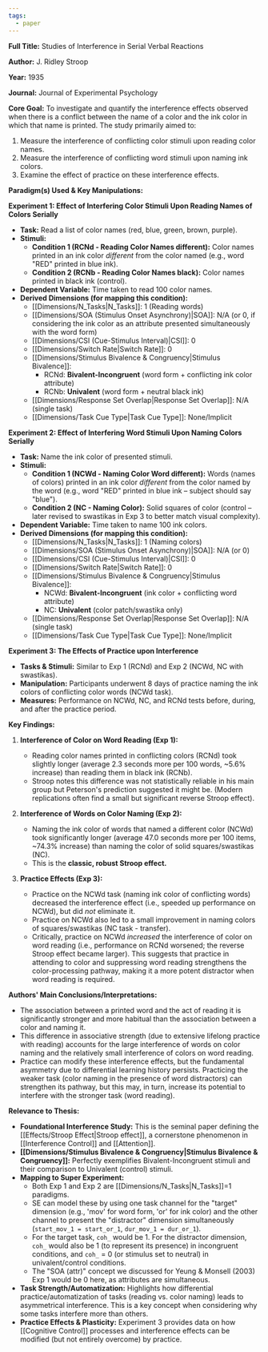 ```yaml
---
tags:
  - paper
---
```

**Full Title:** Studies of Interference in Serial Verbal Reactions

**Author:** J. Ridley Stroop

**Year:** 1935

**Journal:** Journal of Experimental Psychology

**Core Goal:**
To investigate and quantify the interference effects observed when there is a conflict between the name of a color and the ink color in which that name is printed. The study primarily aimed to:
1.  Measure the interference of conflicting color stimuli upon reading color names.
2.  Measure the interference of conflicting word stimuli upon naming ink colors.
3.  Examine the effect of practice on these interference effects.

**Paradigm(s) Used & Key Manipulations:**

**Experiment 1: Effect of Interfering Color Stimuli Upon Reading Names of Colors Serially**
*   **Task:** Read a list of color names (red, blue, green, brown, purple).
*   **Stimuli:**
    *   **Condition 1 (RCNd - Reading Color Names different):** Color names printed in an ink color *different* from the color named (e.g., word "RED" printed in blue ink).
    *   **Condition 2 (RCNb - Reading Color Names black):** Color names printed in black ink (control).
*   **Dependent Variable:** Time taken to read 100 color names.
*   **Derived Dimensions (for mapping this condition):**
    *   [[Dimensions/N_Tasks|N_Tasks]]: 1 (Reading words)
    *   [[Dimensions/SOA (Stimulus Onset Asynchrony)|SOA]]: N/A (or 0, if considering the ink color as an attribute presented simultaneously with the word form)
    *   [[Dimensions/CSI (Cue-Stimulus Interval)|CSI]]: 0
    *   [[Dimensions/Switch Rate|Switch Rate]]: 0
    *   [[Dimensions/Stimulus Bivalence & Congruency|Stimulus Bivalence]]:
        *   RCNd: **Bivalent-Incongruent** (word form + conflicting ink color attribute)
        *   RCNb: **Univalent** (word form + neutral black ink)
    *   [[Dimensions/Response Set Overlap|Response Set Overlap]]: N/A (single task)
    *   [[Dimensions/Task Cue Type|Task Cue Type]]: None/Implicit

**Experiment 2: Effect of Interfering Word Stimuli Upon Naming Colors Serially**
*   **Task:** Name the ink color of presented stimuli.
*   **Stimuli:**
    *   **Condition 1 (NCWd - Naming Color Word different):** Words (names of colors) printed in an ink color *different* from the color named by the word (e.g., word "RED" printed in blue ink – subject should say "blue").
    *   **Condition 2 (NC - Naming Color):** Solid squares of color (control – later revised to swastikas in Exp 3 to better match visual complexity).
*   **Dependent Variable:** Time taken to name 100 ink colors.
*   **Derived Dimensions (for mapping this condition):**
    *   [[Dimensions/N_Tasks|N_Tasks]]: 1 (Naming colors)
    *   [[Dimensions/SOA (Stimulus Onset Asynchrony)|SOA]]: N/A (or 0)
    *   [[Dimensions/CSI (Cue-Stimulus Interval)|CSI]]: 0
    *   [[Dimensions/Switch Rate|Switch Rate]]: 0
    *   [[Dimensions/Stimulus Bivalence & Congruency|Stimulus Bivalence]]:
        *   NCWd: **Bivalent-Incongruent** (ink color + conflicting word attribute)
        *   NC: **Univalent** (color patch/swastika only)
    *   [[Dimensions/Response Set Overlap|Response Set Overlap]]: N/A (single task)
    *   [[Dimensions/Task Cue Type|Task Cue Type]]: None/Implicit

**Experiment 3: The Effects of Practice upon Interference**
*   **Tasks & Stimuli:** Similar to Exp 1 (RCNd) and Exp 2 (NCWd, NC with swastikas).
*   **Manipulation:** Participants underwent 8 days of practice naming the ink colors of conflicting color words (NCWd task).
*   **Measures:** Performance on NCWd, NC, and RCNd tests before, during, and after the practice period.

**Key Findings:**

1.  **Interference of Color on Word Reading (Exp 1):**
    *   Reading color names printed in conflicting colors (RCNd) took slightly longer (average 2.3 seconds more per 100 words, ~5.6% increase) than reading them in black ink (RCNb).
    *   Stroop notes this difference was not statistically reliable in his main group but Peterson's prediction suggested it might be. (Modern replications often find a small but significant reverse Stroop effect).

2.  **Interference of Words on Color Naming (Exp 2):**
    *   Naming the ink color of words that named a different color (NCWd) took significantly longer (average 47.0 seconds more per 100 items, ~74.3% increase) than naming the color of solid squares/swastikas (NC).
    *   This is the **classic, robust Stroop effect.**

3.  **Practice Effects (Exp 3):**
    *   Practice on the NCWd task (naming ink color of conflicting words) decreased the interference effect (i.e., speeded up performance on NCWd), but did *not* eliminate it.
    *   Practice on NCWd also led to a small improvement in naming colors of squares/swastikas (NC task - transfer).
    *   Critically, practice on NCWd *increased* the interference of color on word reading (i.e., performance on RCNd worsened; the reverse Stroop effect became larger). This suggests that practice in attending to color and suppressing word reading strengthens the color-processing pathway, making it a more potent distractor when word reading is required.

**Authors' Main Conclusions/Interpretations:**

*   The association between a printed word and the act of reading it is significantly stronger and more habitual than the association between a color and naming it.
*   This difference in associative strength (due to extensive lifelong practice with reading) accounts for the large interference of words on color naming and the relatively small interference of colors on word reading.
*   Practice can modify these interference effects, but the fundamental asymmetry due to differential learning history persists. Practicing the weaker task (color naming in the presence of word distractors) can strengthen its pathway, but this may, in turn, increase its potential to interfere with the stronger task (word reading).

**Relevance to Thesis:**

*   **Foundational Interference Study:** This is the seminal paper defining the [[Effects/Stroop Effect|Stroop effect]], a cornerstone phenomenon in [[Interference Control]] and [[Attention]].
*   **[[Dimensions/Stimulus Bivalence & Congruency|Stimulus Bivalence & Congruency]]:** Perfectly exemplifies Bivalent-Incongruent stimuli and their comparison to Univalent (control) stimuli.
*   **Mapping to Super Experiment:**
    *   Both Exp 1 and Exp 2 are [[Dimensions/N_Tasks|N_Tasks]]=1 paradigms.
    *   SE can model these by using one task channel for the "target" dimension (e.g., 'mov' for word form, 'or' for ink color) and the other channel to present the "distractor" dimension simultaneously (`start_mov_1 = start_or_1`, `dur_mov_1 = dur_or_1`).
    *   For the target task, `coh_` would be 1. For the distractor dimension, `coh_` would also be 1 (to represent its presence) in incongruent conditions, and `coh_` = 0 (or stimulus set to neutral) in univalent/control conditions.
    *   The "SOA (attr)" concept we discussed for Yeung & Monsell (2003) Exp 1 would be 0 here, as attributes are simultaneous.
*   **Task Strength/Automatization:** Highlights how differential practice/automatization of tasks (reading vs. color naming) leads to asymmetrical interference. This is a key concept when considering why some tasks interfere more than others.
*   **Practice Effects & Plasticity:** Experiment 3 provides data on how [[Cognitive Control]] processes and interference effects can be modified (but not entirely overcome) by practice.